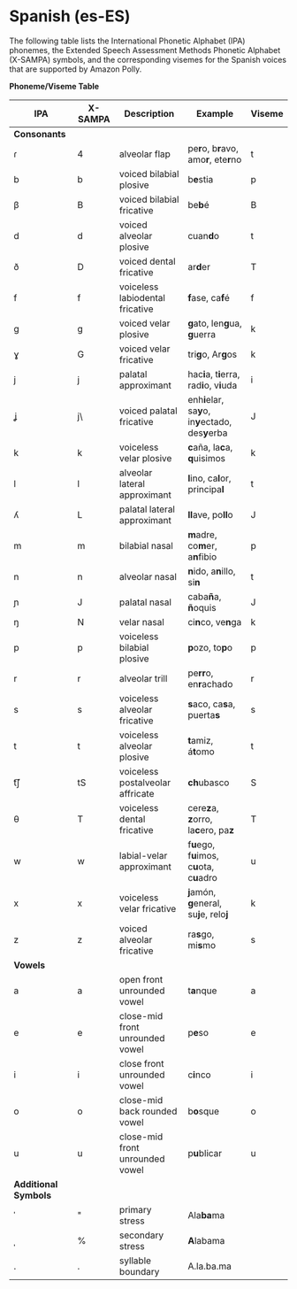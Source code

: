 # Spanish \(es\-ES\)<a name="ph-table-spanish"></a>

The following table lists the International Phonetic Alphabet \(IPA\) phonemes, the Extended Speech Assessment Methods Phonetic Alphabet \(X\-SAMPA\) symbols, and the corresponding visemes for the Spanish voices that are supported by Amazon Polly\.


**Phoneme/Viseme Table**  

| IPA | X\-SAMPA | Description | Example | Viseme | 
| --- | --- | --- | --- | --- | 
|  **Consonants**  | 
| ɾ | 4 | alveolar flap | pe**r**o, b**r**avo, amo**r**, ete**r**no | t | 
| b | b | voiced bilabial plosive | b**e**stia | p | 
| β | B | voiced bilabial fricative | be**b**é | B | 
| d | d | voiced alveolar plosive | cuan**d**o | t | 
| ð | D | voiced dental fricative | ar**d**er | T | 
| f | f | voiceless labiodental fricative | **f**ase, ca**f**é | f | 
| g | g | voiced velar plosive | **g**ato, len**g**ua, **g**uerra | k | 
| ɣ | G | voiced velar fricative | tri**g**o, Ar**g**os | k | 
| j | j | palatal approximant | hac**i**a, t**i**erra, rad**i**o, v**i**uda | i | 
| ʝ | j\\ | voiced palatal fricative | enh**i**elar, sa**y**o, in**y**ectado, des**y**erba | J | 
| k | k | voiceless velar plosive | **c**aña, la**c**a, **q**uisimos | k | 
| l | l | alveolar lateral approximant | **l**ino, ca**l**or, principa**l** | t | 
| ʎ | L | palatal lateral approximant | **ll**ave, po**ll**o | J | 
| m | m | bilabial nasal | **m**adre, co**m**er, a**n**fibio | p | 
| n | n | alveolar nasal | **n**ido, a**n**illo, si**n** | t | 
| ɲ | J | palatal nasal | caba**ñ**a, **ñ**oquis | J | 
| ŋ | N | velar nasal | ci**n**co, ve**n**ga | k | 
| p | p | voiceless bilabial plosive | **p**ozo, to**p**o | p | 
| r | r | alveolar trill | pe**rr**o, en**r**achado | r | 
| s | s | voiceless alveolar fricative | **s**aco, ca**s**a, puerta**s** | s | 
| t | t | voiceless alveolar plosive | **t**amiz, á**t**omo | t | 
| t͡ʃ | tS | voiceless postalveolar affricate | **ch**ubasco | S | 
| θ | T | voiceless dental fricative | cere**z**a, **z**orro, la**c**ero, pa**z** | T | 
| w | w | labial\-velar approximant | f**u**ego, f**u**imos, c**u**ota, c**u**adro | u | 
| x | x | voiceless velar fricative | **j**amón, **g**eneral, su**j**e, relo**j** | k | 
| z | z | voiced alveolar fricative | ra**s**go, mi**s**mo | s | 
|  **Vowels**  | 
| a | a | open front unrounded vowel | t**a**nque | a | 
| e | e | close\-mid front unrounded vowel | p**e**so | e | 
| i | i | close front unrounded vowel | c**i**nco | i | 
| o | o | close\-mid back rounded vowel | b**o**sque | o | 
| u | u | close\-mid front unrounded vowel | p**u**blicar | u | 
|  **Additional Symbols**  | 
| ˈ | " | primary stress | Ala**ba**ma |  | 
| ˌ | % | secondary stress | **A**labama |  | 
| \. | \. | syllable boundary | A\.la\.ba\.ma |  | 